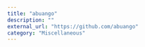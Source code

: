 ```yaml
---
title: "abuango"
description: ""
external_url: "https://github.com/abuango"
category: "Miscellaneous"
---
```

